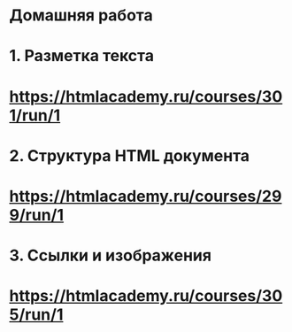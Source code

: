 # Домашняя работа
# 1. Разметка текста
# https://htmlacademy.ru/courses/301/run/1

# 2. Структура HTML документа
# https://htmlacademy.ru/courses/299/run/1

# 3. Ссылки и изображения
# https://htmlacademy.ru/courses/305/run/1



